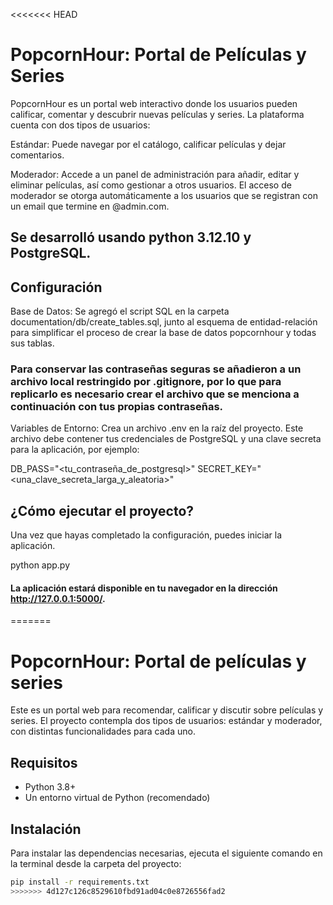 <<<<<<< HEAD
# PopcornHour: Portal de Películas y Series
PopcornHour es un portal web interactivo donde los usuarios pueden calificar, comentar y descubrir nuevas películas y series. La plataforma cuenta con dos tipos de usuarios:

Estándar: Puede navegar por el catálogo, calificar películas y dejar comentarios.

Moderador: Accede a un panel de administración para añadir, editar y eliminar películas, así como gestionar a otros usuarios. El acceso de moderador se otorga automáticamente a los usuarios que se registran con un email que termine en @admin.com.

## Se desarrolló usando python 3.12.10 y PostgreSQL.

## Configuración
Base de Datos: Se agregó el script SQL en la carpeta documentation/db/create_tables.sql, junto al esquema de entidad-relación para simplificar el proceso de crear la base de datos popcornhour y todas sus tablas.

### Para conservar las contraseñas seguras se añadieron a un archivo local restringido por .gitignore, por lo que para replicarlo es necesario crear el archivo que se menciona a continuación con tus propias contraseñas.

Variables de Entorno: Crea un archivo .env en la raíz del proyecto. Este archivo debe contener tus credenciales de PostgreSQL y una clave secreta para la aplicación, por ejemplo:

DB_PASS="<tu_contraseña_de_postgresql>"
SECRET_KEY="<una_clave_secreta_larga_y_aleatoria>"

## ¿Cómo ejecutar el proyecto?
Una vez que hayas completado la configuración, puedes iniciar la aplicación.

python app.py

#### La aplicación estará disponible en tu navegador en la dirección http://127.0.0.1:5000/.
=======
# PopcornHour: Portal de películas y series

Este es un portal web para recomendar, calificar y discutir sobre películas y series. El proyecto contempla dos tipos de usuarios: estándar y moderador, con distintas funcionalidades para cada uno.

## Requisitos
- Python 3.8+
- Un entorno virtual de Python (recomendado)

## Instalación
Para instalar las dependencias necesarias, ejecuta el siguiente comando en la terminal desde la carpeta del proyecto:

```bash
pip install -r requirements.txt
>>>>>>> 4d127c126c8529610fbd91ad04c0e8726556fad2
